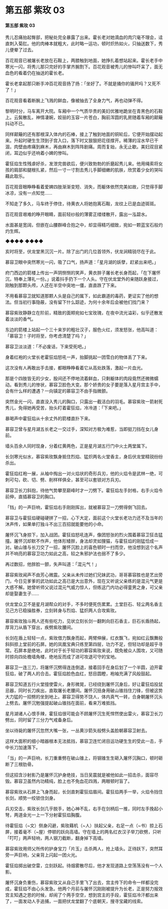 # 第五部 紫玫 03

#### 第五部 紫玫 03

秀儿忍痛抬起臀部，把秘处完全暴露了出来。霍长老对她滴血的肉穴毫不理会，迳直刺入菊肛。他的肉棒本就粗大，此时略一运功，顿时炽热如火，只抽送数下，秀儿便晕了过去。

百花观音已被屠长老放在石鞍上，两膝触到地面，她挣扎着想站起来。霍长老手中寒光一闪，将秀儿那只完好的手掌齐腕割下。百花观音被秀儿的惨叫吓呆了，面无血色的看着仍在抽送的霍长老。

霍长老拿起那只断手冲百花观音扬了扬：「坐好了。不就是捅你的骚屄吗？又死不了！」

百花观音看着断腕上飞溅的鲜血，像被抽去了全身力气，再也动弹不得。

黎明时分，马车离开大院。车厢中一个气质华贵的美妇优雅地跪坐在青黑色的石鞍上。云鬓散乱，神情凄婉，姣丽的玉容一片苍白，胸前浑圆的乳房随着车厢的颠簸抖动不已。

同样颠簸的还有那根深入体内的石棒，接上了触到地面的铜轮后，它便开始摆动起来。升起时硬生生顶到子宫入口，落下时又狠狠把花径撑开。稀薄的淫水早已干涸，肉壁由疼痛到麻木，再由麻木到阵阵剧痛。周而复始，永无止歇。美妇双目紧闭，耳边似乎还响着小婢的惨叫。

霍狂焰生性残虐好杀，发泄完兽欲后，便兴致勃勃的折磨起秀儿来。他用绳索将女孩的肩部和腿根扎紧，然后一寸一寸割去秀儿手脚细嫩的肌肤，欣赏着少女的哭叫藉此取乐。

百花观音眼睁睁看着爱婢四肢渐渐变短、消失，而躯体依然完美如故，只觉得手脚冰凉，没有一点知觉……

不知走了多久，马车终于停住，待黄衣人将她抱离石鞍，龙纹上已是血迹斑斑。

百花观音艰难的睁开眼睛，面前轻纱般的薄雾正缕缕散开，露出一泓碧水。

水面甚是宽阔，但嵌在山腰群峰合抱之中，却显得精巧细致，宛如一颗蓝宝石般灼灼生辉。

◆◆◆◆ ◆◆◆◆

亥时将至，伏龙堂黑沉沉一片。除了出门的几位首领外，伏龙涧精锐尽在于此。

慕容卫眼中突然寒光一闪，吸了口气，扬声道：「星月湖的妖孽，赶紧出来吧。」

府门西边的箭楼上传出一声阴恻恻的笑声，黄衣胖子屠长老长身而起，「在下屠怀沉，特奉上薄礼一份。」说着抖手扔下一个人头。守在伏龙堂外的亲随跃身接过，刚触到那颗头颅，人还在半空中突地一僵，直直跌了下来。

不用看慕容卫就知道那颗人头是自己的属下，如此霸道的毒药，更证实了他的想法。但当初行事隐蔽，没有留下什么踪迹，为何十余年后会被他们找门来？

慕容紫玫静静立在阶前，精致的面颊宛如七宝玫瑰，在夜中流光溢彩，似乎还散发着淡淡的香气。

东边的箭楼上站起一个三十来岁的粗壮汉子，服色火红，须发怒张，他高叫道：「慕容卫！子时将至，你考虑清楚了吗？」

慕容卫淡淡道：「不必废话，下来受死吧。」

身着红袍的火堂长老霍狂焰怒吼一声，抬脚挑起一团雪白的物体丢了下来。

这次没有人再敢出手去接，都眼睁睁看着它从高处跌落，激起一片血光。

那是个四肢皆无的少女，股间还不停地流着鲜血，只剩躯体的肉段竟然还微微蠕动。看到秀儿的惨状，慕容卫脸色大变。那个娇贵的女子要是落入星月宫主手中，会有什么样的遭遇？一向镇定的慕容卫不由手指微颤。

突然金光一闪，直直没入秀儿的胸口，只露出一截洁白的羽毛。慕容紫玫一箭射死秀儿，免得她再受苦，抬头盯着霍狂焰，冷冷道：「下来吧。」

暴喝声中霍狂焰从十余丈外的箭楼直扑下来。

慕容卫曾与星月湖五长老之一交过手，深知对方极为难惹，当即挺刀挡在女儿身前。

墙头百余人同时现身，分着红黄两色，正是星月湖五行门中火土两堂属下。

长剑寒光似水，慕容紫玫飘身抵住烈焰、猛炽两名火堂香主，身后伏龙堂精锐纷纷杀出。

霍狂焰红袍一展，从袖中掏出一对火焰状的奇形兵刃，他的火焰令是武林一绝，可刺可勾，砍、切、劈、削样样俱全，甚至可以套锁对方兵刃。

慕容卫长刀斜抱，待他气势攀至巅峰时才一刀劈下。霍狂焰左手封格，右手火焰令前伸，直插慕容卫的胸口。

「铛」的一声巨响，霍狂焰右手刚刚挥出，就被慕容卫一刀劈得倒飞回去。

慕容卫与霍狂焰硬碰硬拼了一招，心下大定，面前这个火堂长老功力还不及当年的沐声传，如果单打独斗不出三百招就能要他的小命。

屠怀沉飞身掠下，加入战团。霍狂焰怒吼连声，像团怒张的烈火围着慕容卫狂击猛撞。屠怀沉却默不作声，他体形矮胖，身法却灵如狸猫，与霍狂焰的刚猛恰成一对。破山锥与长刀交了一招，屠怀沉脸上的喜色顿时一扫而空，他没想到这个名声并不响亮的慕容卫功力如此之高，较之朱邪护法也弱不了多少。

再过数招，他胖脸一颤，失声叫道：「混元气！」

慕容紫玫闻声不由芳心微震。父亲从未传过她们兄妹武功，哥哥慕容胜也是艺出旁门，今日见爹爹的武功如此之高已是大出意外，现在又听说父亲练的是混元气更是大惑不解。她曾听师父说过混元气威力惊人，但练这门内功必得童男之身，可父亲却是娶妻生子……

伏龙堂众卫不是星月湖帮众的对手，不多时便死伤累累。土堂巨石、轻尘两名香主见己方已稳操胜券，立刻转身与烈焰、猛炽两人合攻紫玫。

慕容紫玫独斗两人还有些吃力，见状立刻长剑一翻刺向巨石香主，巨石长盾扬起，厚背刀从盾下穿出，疾劈紫玫腰间。

长剑在盾上轻轻一点，紫玫借力飘身而起，两臂伸展，红衣飘飞，宛如红云飘舞般斜斜掠上堂前的石屏。她的凤凰宝典只练至第四层，功力不足，但轻功却是超乎寻常。石屏本是绝地，此时对于长于轻功的慕容紫玫来说，既免被众人围攻，又可随时掠向四处檐墙角楼，绝地反而成了进可攻退可守的宝地。

慕容卫一连三刀，将屠怀沉劈得连连倒退，接着回手在身后划了一个半圆，迫开霍狂焰，破了两人的合击。霍狂焰脸色血红，怒目圆瞪，袍袖充满了风般鼓起。

慕容卫知道五行火堂擅使雷火，身形微晃，已经绕到屠怀沉身后，好让霍狂焰投鼠忌器，同时长刀疾出，直取屠长老腰间。屠怀沉扭身用破山锥挡住刀锋，但被这势大力猛的一招劈的坐到地上。慕容卫得势不饶人，体内真气一转，合身朝屠怀沉头上劈去。屠怀沉勉强提起破山锥挡在面前，看来万难抵挡。

星月湖诸人心恨手辣，霍狂焰很可能会不顾屠怀沉生死悍然使出雷火，慕容卫长刀劈出，同时留了三分力气戒备身后。

坐以待毙的屠怀沉忽然大嘴一张，一丛黄沙箭矢般劈头盖脸朝慕容卫射去。

这样大面积的细小暗器根本无法抵挡，慕容卫连忙闭目运功硬生生的受此一击，手中长刀加速落下。

「当」的一声巨响，长刀重重劈在破山锥上，将钢锥生生砸入屠怀沉胸口，顿时砸断了三根肋骨。

但这招含沙射影乃是屠怀沉护身绝技，当日吴震就是被他如此一招击杀，面容尽毁。慕容卫虽然内功精纯，脸上也不免血花四溅，两眼顿时盲了。

慕容紫玫从石屏上飞身而起，长剑直刺霍狂焰眉间。霍狂焰两手一举，火焰令挡住长剑，顺势一绞锁住剑身。

兵刃交击，紫玫长剑几乎脱手，她心神不乱，右手在剑柄后一推，同时左手挽起小弩，两道金光一上一下分射霍狂焰胸腹。

待霍狂焰（~文）侧身闪避，紫玫藉机（~人）扶起父亲，右足一点（~书）掠上石屏，接着毫不（~屋）停顿的跃向高墙。守在墙上的两名红衣汉子举刀砍劈，只听「叮叮」两声轻响，两人钢刀截断，翻身掉下高墙。

慕容紫玫用师父所传的护身宝刀「片玉」击杀两人，抢上墙头。正待跃下，突然耳旁一声巨响，父亲背上闪起一团火光。

霍狂焰掷出破空雷，立刻跃起。待烟雾散尽后，他才发现道路上空荡荡没有一个人影。

屠怀沉身负重伤，慕容紫玫又从自己手里飞了出去，宫主传下的命令一样都没完成，霍狂焰不由心头发急。他两个月前与屠怀沉刚刚被提升为长老，正是努力报效宫主知遇之恩的时候，却闹了个两手空空，想到宫主的手段，霍狂焰冷汗都出来了，一面发动人手追捕，一面把伏龙堂翻了个底朝天，搜寻宝藏的线索。

